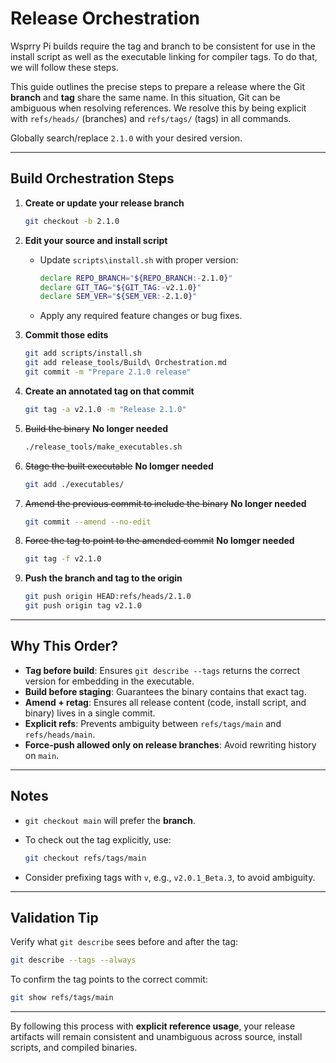 # Release Orchestration

Wsprry Pi builds require the tag and branch to be consistent for use in the install script as well as the executable linking for compiler tags. To do that, we will follow these steps.

This guide outlines the precise steps to prepare a release where the Git **branch** and **tag** share the same name. In this situation, Git can be ambiguous when resolving references. We resolve this by being explicit with `refs/heads/` (branches) and `refs/tags/` (tags) in all commands.

Globally search/replace `2.1.0` with your desired version.

---

## Build Orchestration Steps

1. **Create or update your release branch**

   ```bash
   git checkout -b 2.1.0
   ```

2. **Edit your source and install script**

    * Update `scripts\install.sh` with proper version:

        ```bash
        declare REPO_BRANCH="${REPO_BRANCH:-2.1.0}"
        declare GIT_TAG="${GIT_TAG:-v2.1.0}"
        declare SEM_VER="${SEM_VER:-2.1.0}"
        ```

    * Apply any required feature changes or bug fixes.

3. **Commit those edits**

   ```bash
   git add scripts/install.sh
   git add release_tools/Build\ Orchestration.md
   git commit -m "Prepare 2.1.0 release"
   ```

4. **Create an annotated tag on that commit**

   ```bash
   git tag -a v2.1.0 -m "Release 2.1.0"
   ```

5. ~~Build the binary~~ **No longer needed**

   ```bash
   ./release_tools/make_executables.sh
   ```

6. ~~Stage the built executable~~ **No lomger needed**

   ```bash
   git add ./executables/
   ```

7. ~~Amend the previous commit to include the binary~~ **No longer needed**

   ```bash
   git commit --amend --no-edit
   ```

8. ~~Force the tag to point to the amended commit~~ **No lomger needed**

   ```bash
   git tag -f v2.1.0
   ```

9. **Push the branch and tag to the origin**

   ```bash
   git push origin HEAD:refs/heads/2.1.0
   git push origin tag v2.1.0
   ```

---

## Why This Order?

* **Tag before build**: Ensures `git describe --tags` returns the correct version for embedding in the executable.
* **Build before staging**: Guarantees the binary contains that exact tag.
* **Amend + retag**: Ensures all release content (code, install script, and binary) lives in a single commit.
* **Explicit refs**: Prevents ambiguity between `refs/tags/main` and `refs/heads/main`.
* **Force-push allowed only on release branches**: Avoid rewriting history on `main`.

---

## Notes

* `git checkout main` will prefer the **branch**.

* To check out the tag explicitly, use:

  ```bash
  git checkout refs/tags/main
  ```

* Consider prefixing tags with `v`, e.g., `v2.0.1_Beta.3`, to avoid ambiguity.

---

## Validation Tip

Verify what `git describe` sees before and after the tag:

```bash
git describe --tags --always
```

To confirm the tag points to the correct commit:

```bash
git show refs/tags/main
```

---

By following this process with **explicit reference usage**, your release artifacts will remain consistent and unambiguous across source, install scripts, and compiled binaries.
